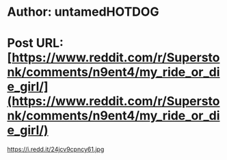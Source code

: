 # Author: untamedHOTDOG
# Post URL: [https://www.reddit.com/r/Superstonk/comments/n9ent4/my_ride_or_die_girl/](https://www.reddit.com/r/Superstonk/comments/n9ent4/my_ride_or_die_girl/)


https://i.redd.it/24jcv9cpncy61.jpg
